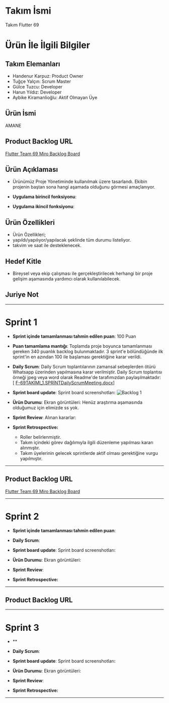 # **Takım İsmi**

Takım Flutter 69

# Ürün İle İlgili Bilgiler

## Takım Elemanları
- Handenur Karpuz: Product Owner
- Tuğçe Yalçın: Scrum Master
- Gülce Tuzcu: Developer
- Harun Yıldız: Developer
- Aybike Kiramanlioğlu: Aktif Olmayan Üye

## Ürün İsmi

AMANE

## Product Backlog URL

[Flutter Team 69 Miro Backlog Board](https://miro.com/app/board/uXjVM9s_gPo=/?share_link_id=235524805378)

## Ürün Açıklaması

- Ürünümüz Proje Yönetiminde kullanılmak üzere tasarlandı. Ekibin projenin baştan sona hangi aşamada olduğunu görmesi amaçlanıyor. 


- **Uygulama birincil fonksiyonu**: 

- **Uygulama ikincil fonksiyonu**: 

## Ürün Özellikleri

- Ürün Özellikleri;
- yapıldı/yapılıyor/yapılacak şeklinde tüm durumu listeliyor.
- takvim ve saat ile desteklenecek.

## Hedef Kitle

- Bireysel veya ekip çalışması ile gerçekleştirilecek herhangi bir proje gelişim aşamasında yardımcı olarak kullanılabilecek.

## Juriye Not



---

# Sprint 1

- **Sprint içinde tamamlanması tahmin edilen puan**: 100 Puan


- **Puan tamamlama mantığı**: Toplamda proje boyunca tamamlanması gereken 340 puanlık backlog bulunmaktadır. 3 sprint'e bölündüğünde ilk sprint'in en azından 100 ile başlaması gerektiğine karar verildi.


- **Daily Scrum**: Daily Scrum toplantılarının zamansal sebeplerden ötürü Whatsapp üzerinden yapılmasına karar verilmiştir. Daily Scrum toplantısı örneği jpeg veya word olarak Readme'de tarafımızdan paylaşılmaktadır: [ [F-69TAKIMI_1.SPRİNTDailyScrumMeeting.docx]()]



- **Sprint board update**: Sprint board screenshotları: 
![Backlog 1](https://raw.githubusercontent.com/OyunveUygulamaAkademisi/Bootcamp2022Example/main/ProjectManagement/Sprint1Documents/backlog1.png) 


- **Ürün Durumu**: Ekran görüntüleri:
  Henüz araştırma aşamasında olduğumuz için elimizde ss yok.
- **Sprint Review**: 
Alınan kararlar:

- **Sprint Retrospective:**
  - Roller belirlenmiştir.
  - Takım içindeki görev dağılımıyla ilgili düzenleme yapılması kararı alınmıştır.
  - Takım üyelerinin gelecek sprintlerde aktif olması gerektiğine vurgu yapılmıştır.
 


---

## Product Backlog URL

[Flutter Team 69 Miro Backlog Board]()

---

# Sprint 2

- **Sprint içinde tamamlanması tahmin edilen puan**: 

- **Daily Scrum**: 

- **Sprint board update**: Sprint board screenshotları: 



- **Ürün Durumu**: Ekran görüntüleri:
- **Sprint Review**: 


- **Sprint Retrospective:**




---

## Product Backlog URL



---

# Sprint 3

- **


- **Daily Scrum**: 

- **Sprint board update**: Sprint board screenshotları: 



- **Ürün Durumu**: Ekran görüntüleri:


- **Sprint Review**: 


- **Sprint Retrospective:**




---
